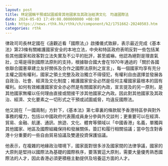 ```yaml
---
layout: post
title: 林定國稱干預或試圖威脅其他國家及其政治經濟文化　均違國際法
date: 2024-05-03 17:49:08.000000000 +08:00
link: https://news.rthk.hk/rthk/ch/component/k2/1751662-20240503.htm
categories: rthk
---
```


律政司司長林定國在《遠觀近看「國際法」》啟播儀式致辭，表示最近完成《基本法》第23條有關維護國家安全的本地立法，中央和特區政府表明反對一些包括某些其他國家和政客對立法失實及不公平的批評，甚至威嚇。他認為絕對是理直氣壯，立場是得到國際法原則的支持，根據聯合國大會在1970年通過的「關於各國依聯合國憲章建立友好關係及合作之國際法原則之宣言」，每一個國家均享有充分主權之固有權利，國家之領土完整及政治獨立不得侵犯，有權利自由選擇並發展各自政治、社會、經濟及文化制度；維護國家安全必然是任何主權國家最根本的固有權利。如何有效維護國家安全亦必然是有關國家的內政，宣言提及的另一原則，是其他國家無權以任何理由直接或間接干涉其他國家之內政。因此對其他國家及其政治、經濟、文化要素之一切形式之干預或試圖威脅，均違反國際法。

他又說在「一國兩制」方針下，《基本法》第七章裏的條款賦予香港特區參與對外事務的權力，包括以中國政府代表團成員身分參與外交談判；更重要可以在經濟、貿易、金融、航運、通訊、旅遊、文化、體育等領域以「中國香港」名義，單獨與其他國家、地區及國際組織保持和發展關係，簽訂和履行相關協議；當中包含對香港十分重要的一些自由貿易協議及雙邊投資保護協議。

他表示，在複雜的地緣政治環境下，國家面對很多涉及國家間的法律爭議，國家的大原則是堅持以國際法為基礎的國際秩序，要落實這大原則，需要大量優秀熟悉國際法的人才，因此香港必須更積極主動提供及培養這方面的人才。
